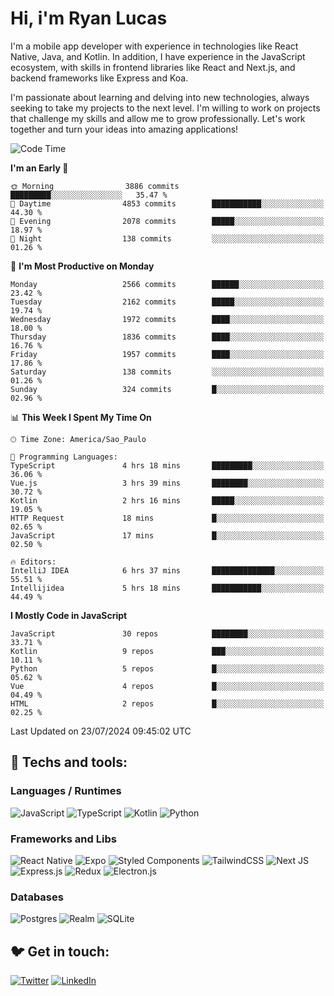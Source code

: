# Hi, i'm Ryan Lucas

I'm a mobile app developer with experience in technologies like React Native, Java, and Kotlin.
In addition, I have experience in the JavaScript ecosystem, with skills in frontend libraries like React and Next.js, and backend frameworks like Express and Koa.

I'm passionate about learning and delving into new technologies, always seeking to take my projects to the next level. I'm willing to work on projects that challenge my skills and allow me to grow professionally. Let's work together and turn your ideas into amazing applications!


<!--START_SECTION:waka-->
![Code Time](http://img.shields.io/badge/Code%20Time-452%20hrs%2040%20mins-blue)

**I'm an Early 🐤** 

```text
🌞 Morning                3886 commits        █████████░░░░░░░░░░░░░░░░   35.47 % 
🌆 Daytime                4853 commits        ███████████░░░░░░░░░░░░░░   44.30 % 
🌃 Evening                2078 commits        █████░░░░░░░░░░░░░░░░░░░░   18.97 % 
🌙 Night                  138 commits         ░░░░░░░░░░░░░░░░░░░░░░░░░   01.26 % 
```
📅 **I'm Most Productive on Monday** 

```text
Monday                   2566 commits        ██████░░░░░░░░░░░░░░░░░░░   23.42 % 
Tuesday                  2162 commits        █████░░░░░░░░░░░░░░░░░░░░   19.74 % 
Wednesday                1972 commits        ████░░░░░░░░░░░░░░░░░░░░░   18.00 % 
Thursday                 1836 commits        ████░░░░░░░░░░░░░░░░░░░░░   16.76 % 
Friday                   1957 commits        ████░░░░░░░░░░░░░░░░░░░░░   17.86 % 
Saturday                 138 commits         ░░░░░░░░░░░░░░░░░░░░░░░░░   01.26 % 
Sunday                   324 commits         █░░░░░░░░░░░░░░░░░░░░░░░░   02.96 % 
```


📊 **This Week I Spent My Time On** 

```text
🕑︎ Time Zone: America/Sao_Paulo

💬 Programming Languages: 
TypeScript               4 hrs 18 mins       █████████░░░░░░░░░░░░░░░░   36.06 % 
Vue.js                   3 hrs 39 mins       ████████░░░░░░░░░░░░░░░░░   30.72 % 
Kotlin                   2 hrs 16 mins       █████░░░░░░░░░░░░░░░░░░░░   19.05 % 
HTTP Request             18 mins             █░░░░░░░░░░░░░░░░░░░░░░░░   02.65 % 
JavaScript               17 mins             █░░░░░░░░░░░░░░░░░░░░░░░░   02.50 % 

🔥 Editors: 
IntelliJ IDEA            6 hrs 37 mins       ██████████████░░░░░░░░░░░   55.51 % 
Intellijidea             5 hrs 18 mins       ███████████░░░░░░░░░░░░░░   44.49 % 
```

**I Mostly Code in JavaScript** 

```text
JavaScript               30 repos            ████████░░░░░░░░░░░░░░░░░   33.71 % 
Kotlin                   9 repos             ███░░░░░░░░░░░░░░░░░░░░░░   10.11 % 
Python                   5 repos             █░░░░░░░░░░░░░░░░░░░░░░░░   05.62 % 
Vue                      4 repos             █░░░░░░░░░░░░░░░░░░░░░░░░   04.49 % 
HTML                     2 repos             █░░░░░░░░░░░░░░░░░░░░░░░░   02.25 % 
```




 Last Updated on 23/07/2024 09:45:02 UTC
<!--END_SECTION:waka-->

## 🔧 Techs and tools: 

### Languages / Runtimes
![JavaScript](https://img.shields.io/badge/javascript-%23323330.svg?style=for-the-badge&logo=javascript&logoColor=%23F7DF1E)
![TypeScript](https://img.shields.io/badge/typescript-%23007ACC.svg?style=for-the-badge&logo=typescript&logoColor=white)
![Kotlin](https://img.shields.io/badge/kotlin-%230095D5.svg?style=for-the-badge&logo=kotlin&logoColor=white) ![Python](https://img.shields.io/badge/python-3670A0?style=for-the-badge&logo=python&logoColor=ffdd54)

### Frameworks and Libs
![React Native](https://img.shields.io/badge/react_native-%2320232a.svg?style=for-the-badge&logo=react&logoColor=%2361DAFB)
![Expo](https://img.shields.io/badge/expo-1C1E24?style=for-the-badge&logo=expo&logoColor=#D04A37)
![Styled Components](https://img.shields.io/badge/styled--components-DB7093?style=for-the-badge&logo=styled-components&logoColor=white)
![TailwindCSS](https://img.shields.io/badge/tailwindcss-%2338B2AC.svg?style=for-the-badge&logo=tailwind-css&logoColor=white)
![Next JS](https://img.shields.io/badge/Next-black?style=for-the-badge&logo=next.js&logoColor=white)
![Express.js](https://img.shields.io/badge/express.js-%23404d59.svg?style=for-the-badge&logo=express&logoColor=%2361DAFB)
![Redux](https://img.shields.io/badge/redux-%23593d88.svg?style=for-the-badge&logo=redux&logoColor=white)
![Electron.js](https://img.shields.io/badge/Electron-191970?style=for-the-badge&logo=Electron&logoColor=white)

### Databases
![Postgres](https://img.shields.io/badge/postgres-%23316192.svg?style=for-the-badge&logo=postgresql&logoColor=white)
![Realm](https://img.shields.io/badge/Realm-39477F?style=for-the-badge&logo=realm&logoColor=white)
![SQLite](https://img.shields.io/badge/sqlite-%2307405e.svg?style=for-the-badge&logo=sqlite&logoColor=white)

## 🐦 Get in touch:

[![Twitter](https://img.shields.io/badge/Twitter-%231DA1F2.svg?style=for-the-badge&logo=Twitter&logoColor=white)](https://twitter.com/ryangst_)
[![LinkedIn](https://img.shields.io/badge/linkedin-%230077B5.svg?style=for-the-badge&logo=linkedin&logoColor=white)](https://www.linkedin.com/in/ryan-lucas-machado/)
